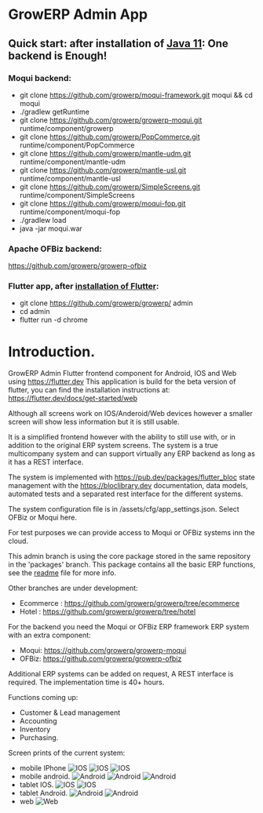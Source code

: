 # GrowERP Admin App

## Quick start: after installation of [Java 11](https://openjdk.java.net/install/): One backend is Enough!
### Moqui backend:
  - git clone https://github.com/growerp/moqui-framework.git moqui && cd moqui
  - ./gradlew getRuntime
  - git clone https://github.com/growerp/growerp-moqui.git runtime/component/growerp
  - git clone https://github.com/growerp/PopCommerce.git runtime/component/PopCommerce
  - git clone https://github.com/growerp/mantle-udm.git runtime/component/mantle-udm
  - git clone https://github.com/growerp/mantle-usl.git runtime/component/mantle-usl
  - git clone https://github.com/growerp/SimpleScreens.git runtime/component/SimpleScreens
  - git clone https://github.com/growerp/moqui-fop.git runtime/component/moqui-fop
  - ./gradlew load
  - java -jar moqui.war

### Apache OFBiz backend:
  https://github.com/growerp/growerp-ofbiz

### Flutter app, after [installation of Flutter](https://flutter.dev/docs/get-started/install):
  - git clone https://github.com/growerp/growerp/ admin
  - cd admin
  - flutter run -d chrome

# Introduction.
GrowERP Admin Flutter frontend component for Android, IOS and Web using https://flutter.dev This application is build for the beta version of flutter, you can find the installation instructions at: https://flutter.dev/docs/get-started/web

Although all screens work on IOS/Anderoid/Web devices however a smaller screen will show less information but it is still usable.

It is a simplified frontend however with the ability to still use with, or in addition to the original ERP system screens.
The system is a true multicompany system and can support virtually any ERP backend as long as it has a REST interface.

The system is implemented with https://pub.dev/packages/flutter_bloc state management with the https://bloclibrary.dev documentation, data models, automated tests and a separated rest interface for the different systems. 

The system configuration file is in /assets/cfg/app_settings.json. Select OFBiz or Moqui here.

For test purposes we can provide access to Moqui or OFBiz systems inn the cloud.

This admin branch is using the core package stored in the same repository in the 'packages' branch.
This package contains all the basic ERP functions, see the [readme](https://github.com/growerp/growerp/blob/packages/core/README.md) file for more info.

Other branches are under development:
  - Ecommerce : https://github.com/growerp/growerp/tree/ecommerce
  - Hotel : https://github.com/growerp/growerp/tree/hotel

For the backend you need the Moqui or OFBiz ERP framework ERP system
  with an extra component:
  - Moqui:  https://github.com/growerp/growerp-moqui
  - OFBiz:  https://github.com/growerp/growerp-ofbiz

Additional ERP systems can be added on request, A REST interface is required.
The implementation time is 40+ hours.

Functions coming up:
* Customer & Lead management
* Accounting
* Inventory
* Purchasing.

Screen prints of the current system:
* mobile IPhone
![IOS](screenPrints/mobile/iosMenu.png?raw=true "IOS menu")
![IOS](screenPrints/mobile/iosList.png?raw=true "IOS List")
![IOS](screenPrints/mobile/iosDetail.png?raw=true "IOS Detail")
* mobile android.
![Android](screenPrints/mobile/androidMenu.png?raw=true "Android menu")
![Android](screenPrints/mobile/androidList.png?raw=true "Android list")
![Android](screenPrints/mobile/androidDetail.png?raw=true "Android detail")
* tablet IOS.
![IOS](screenPrints/tablet/iosMenu.png?raw=true "IOS")
![IOS](screenPrints/tablet/iosList.png?raw=true "IOS")
* tablet Android.
![Android](screenPrints/tablet/androidMenu.png?raw=true "Android")
![Android](screenPrints/tablet/androidList.png?raw=true "Android")
* web
![Web](screenPrints/web-browser/webMenu.png?raw=true "Webbrowser menu")
